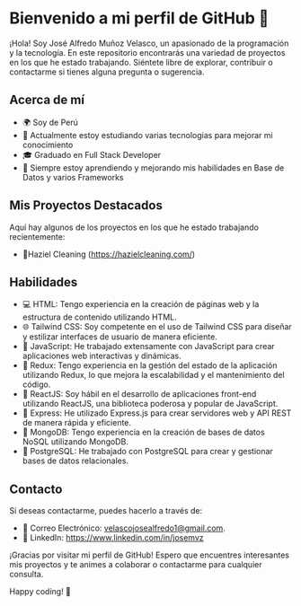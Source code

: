 # Bienvenido a mi perfil de GitHub 👋

¡Hola! Soy José Alfredo Muñoz Velasco, un apasionado de la programación y la tecnología. En este repositorio encontrarás una variedad de proyectos en los que he estado trabajando. Siéntete libre de explorar, contribuir o contactarme si tienes alguna pregunta o sugerencia.

## Acerca de mí

- 🌍 Soy de Perú
- 💼 Actualmente estoy estudiando varias tecnologias para mejorar mi conocimiento 
- 🎓 Graduado en Full Stack Developer
- 🌱 Siempre estoy aprendiendo y mejorando mis habilidades en Base de Datos y varios Frameworks

## Mis Proyectos Destacados

Aquí hay algunos de los proyectos en los que he estado trabajando recientemente:

- 🚀Haziel Cleaning (https://hazielcleaning.com/)

## Habilidades

- 💻 HTML: Tengo experiencia en la creación de páginas web y la estructura de contenido utilizando HTML.
- 🌐 Tailwind CSS: Soy competente en el uso de Tailwind CSS para diseñar y estilizar interfaces de usuario de manera eficiente.
- 🔧 JavaScript: He trabajado extensamente con JavaScript para crear aplicaciones web interactivas y dinámicas.
- 🔧 Redux: Tengo experiencia en la gestión del estado de la aplicación utilizando Redux, lo que mejora la escalabilidad y el mantenimiento del código.
- 🔧 ReactJS: Soy hábil en el desarrollo de aplicaciones front-end utilizando ReactJS, una biblioteca poderosa y popular de JavaScript.
- 🔧 Express: He utilizado Express.js para crear servidores web y API REST de manera rápida y eficiente.
- 🔧 MongoDB: Tengo experiencia en la creación de bases de datos NoSQL utilizando MongoDB.
- 🔧 PostgreSQL: He trabajado con PostgreSQL para crear y gestionar bases de datos relacionales.

## Contacto

Si deseas contactarme, puedes hacerlo a través de:

- 📧 Correo Electrónico: velascojosealfredo1@gmail.com.
- 🔗 LinkedIn: https://www.linkedin.com/in/josemvz

¡Gracias por visitar mi perfil de GitHub! Espero que encuentres interesantes mis proyectos y te animes a colaborar o contactarme para cualquier consulta.

Happy coding! 🚀

